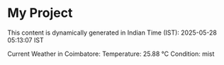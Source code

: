 # My Project

This content is dynamically generated in Indian Time (IST): 2025-05-28 05:13:07 IST


Current Weather in Coimbatore:
Temperature: 25.88 °C
Condition: mist
